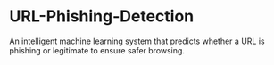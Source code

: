 # URL-Phishing-Detection
An intelligent machine learning system that predicts whether a URL is phishing or legitimate to ensure safer browsing.
